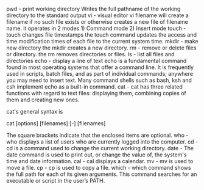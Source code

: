 pwd - print working directory
      Writes the full pathname of the working directory to the standard output
vi - visual editor
      vi filename will create a filename if no such file exists or otherwise creates a new file of filename name. it operates in 2 modes 1) Command mode 2) Insert mode
touch - touch changes file timestamps
        the touch command updates the access and time modification times of each file to the current system time.
mkdir - make new directory
        the mkdir creates a new directory.
rm - remove or delete files or directory.
     the rm removes directories or files.
ls - list all files and directories
echo - display a line of text
        echo is a fundamental command found in most operating systems that offer a command line. It is frequently used in scripts, batch files, and as part of individual commands; anywhere you may need to insert text. Many command shells such as bash, ksh and csh implement echo as a built-in command.
cat - cat has three related functions with regard to text files: displaying them, combining copies of them and creating new ones.

cat's general syntax is

cat [options] [filenames] [-] [filenames]

The square brackets indicate that the enclosed items are optional.
who - who displays a list of users who are currently logged into the computer.
cd - cd is a command used to change the current working directory.
date - The date command is used to print out, or change the value of, the system's time and date information.
cal - cal displays a calendar.
mv - mv is used to move a file.
cp - cp is used to copy a file.
which - which command shows the full path for each of its given arguments. This command searches for an executable or script in the user’s PATH.
